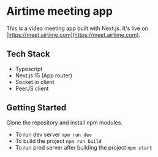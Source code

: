 # Airtime meeting app

This is a video meeting app built with Next.js. It's live on [https://meet.airtime.com](https://meet.airtime.com).

## Tech Stack

- Typescript
- Next.js 15 (App router)
- Socket.io client
- PeerJS client

## Getting Started

Clone the repository and install npm modules.

- To run dev server
  `npm run dev`
- To build the project
  `npm run build`
- To run prod server after building the project
  `npm start`

